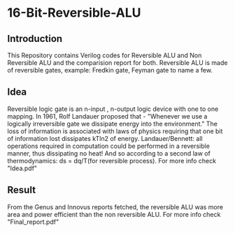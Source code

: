 # 16-Bit-Reversible-ALU
## Introduction
This Repository contains Verilog codes for Reversible ALU and Non Reversible ALU and the comparision report for both.
Reversible ALU is made of reversible gates, example: Fredkin gate, Feyman gate to name a few.
## Idea
Reversible logic gate is an n-input , n-output logic device with one to one mapping.
In 1961, Rolf Landauer proposed that - "Whenever we use a logically irreversible gate we dissipate energy into the environment." The loss of information is associated with laws of physics requiring that one bit of information lost dissipates kTln2 of energy.
Landauer/Bennett: all operations required in computation could be performed in a reversible manner, thus dissipating no heat!
And so according to a second law of thermodynamics: ds = dq/T(for reversible process).
For more info check "Idea.pdf"

## Result 
From the Genus and Innovus reports fetched, the reversible ALU was more area and power efficient than the non reversible ALU.
For more info check "Final_report.pdf"
